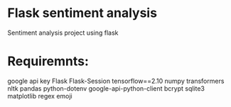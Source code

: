 # Flask sentiment analysis
 Sentiment analysis project using flask

# Requiremnts:
  google api key
  Flask
  Flask-Session
  tensorflow==2.10
  numpy
  transformers
  nltk
  pandas
  python-dotenv
  google-api-python-client
  bcrypt
  sqlite3
  matplotlib
  regex
  emoji
